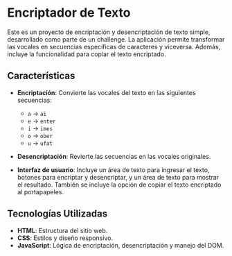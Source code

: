 
# Encriptador de Texto

Este es un proyecto de encriptación y desencriptación de texto simple, desarrollado como parte de un challenge. La aplicación permite transformar las vocales en secuencias específicas de caracteres y viceversa. Además, incluye la funcionalidad para copiar el texto encriptado.

## Características

- **Encriptación**: Convierte las vocales del texto en las siguientes secuencias:
  - `a` -> `ai`
  - `e` -> `enter`
  - `i` -> `imes`
  - `o` -> `ober`
  - `u` -> `ufat`
  
- **Desencriptación**: Revierte las secuencias en las vocales originales.
  
- **Interfaz de usuario**: Incluye un área de texto para ingresar el texto, botones para encriptar y desencriptar, y un área de texto para mostrar el resultado. También se incluye la opción de copiar el texto encriptado al portapapeles.

## Tecnologías Utilizadas

- **HTML**: Estructura del sitio web.
- **CSS**: Estilos y diseño responsivo.
- **JavaScript**: Lógica de encriptación, desencriptación y manejo del DOM.
